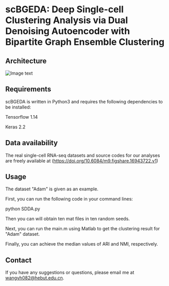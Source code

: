 # scBGEDA: Deep Single-cell Clustering Analysis via Dual Denoising Autoencoder with Bipartite Graph Ensemble Clustering

## Architecture
![Image text](https://github.com/wangyh082/scBGEDA/blob/main/frame.jpg)

## Requirements

scBGEDA is written in Python3 and requires the following dependencies to be installed:

Tensorflow 1.14

Keras 2.2

## Data availability

The real single-cell RNA-seq datasets and source codes for our analyses are freely available at (https://doi.org/10.6084/m9.figshare.16943722.v1)

## Usage

The dataset "Adam" is given as an example. 

First, you can run the following code in your command lines:

python SDDA.py 

Then you can will obtain ten mat files in ten random seeds. 

Next, you can run the main.m using Matlab to get the clustering result for "Adam" dataset. 

Finally, you can achieve the median values of ARI and NMI, respectively.

## Contact

If you have any suggestions or questions, please email me at wangyh082@hebut.edu.cn.


